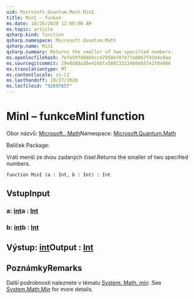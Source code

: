 ```yaml
---
uid: Microsoft.Quantum.Math.MinI
title: MinI – funkce
ms.date: 10/26/2020 12:00:00 AM
ms.topic: article
qsharp.kind: function
qsharp.namespace: Microsoft.Quantum.Math
qsharp.name: MinI
qsharp.summary: Returns the smaller of two specified numbers.
ms.openlocfilehash: 7efe597d6805cc47950e787477a8867f4194c0aa
ms.sourcegitcommit: 29e0d88a30e4166fa580132124b0eb57e1f0e986
ms.translationtype: MT
ms.contentlocale: cs-CZ
ms.lasthandoff: 10/27/2020
ms.locfileid: "92697657"
---
```

# <a name="mini-function"></a><span data-ttu-id="0d139-102">MinI – funkce</span><span class="sxs-lookup"><span data-stu-id="0d139-102">MinI function</span></span>

<span data-ttu-id="0d139-103">Obor názvů: [Microsoft.. Math](xref:Microsoft.Quantum.Math)</span><span class="sxs-lookup"><span data-stu-id="0d139-103">Namespace: [Microsoft.Quantum.Math](xref:Microsoft.Quantum.Math)</span></span>

<span data-ttu-id="0d139-104">Balíček [](https://nuget.org/packages/)</span><span class="sxs-lookup"><span data-stu-id="0d139-104">Package: [](https://nuget.org/packages/)</span></span>


<span data-ttu-id="0d139-105">Vrátí menší ze dvou zadaných čísel.</span><span class="sxs-lookup"><span data-stu-id="0d139-105">Returns the smaller of two specified numbers.</span></span>

```qsharp
function MinI (a : Int, b : Int) : Int
```


## <a name="input"></a><span data-ttu-id="0d139-106">Vstup</span><span class="sxs-lookup"><span data-stu-id="0d139-106">Input</span></span>

### <a name="a--int"></a><span data-ttu-id="0d139-107">a: [int](xref:microsoft.quantum.lang-ref.int)</span><span class="sxs-lookup"><span data-stu-id="0d139-107">a : [Int](xref:microsoft.quantum.lang-ref.int)</span></span>




### <a name="b--int"></a><span data-ttu-id="0d139-108">b: [int](xref:microsoft.quantum.lang-ref.int)</span><span class="sxs-lookup"><span data-stu-id="0d139-108">b : [Int](xref:microsoft.quantum.lang-ref.int)</span></span>





## <a name="output--int"></a><span data-ttu-id="0d139-109">Výstup: [int](xref:microsoft.quantum.lang-ref.int)</span><span class="sxs-lookup"><span data-stu-id="0d139-109">Output : [Int](xref:microsoft.quantum.lang-ref.int)</span></span>



## <a name="remarks"></a><span data-ttu-id="0d139-110">Poznámky</span><span class="sxs-lookup"><span data-stu-id="0d139-110">Remarks</span></span>

<span data-ttu-id="0d139-111">Další podrobnosti naleznete v tématu [System. Math. min](https://docs.microsoft.com/dotnet/api/system.math.min) .</span><span class="sxs-lookup"><span data-stu-id="0d139-111">See [System.Math.Min](https://docs.microsoft.com/dotnet/api/system.math.min) for more details.</span></span>